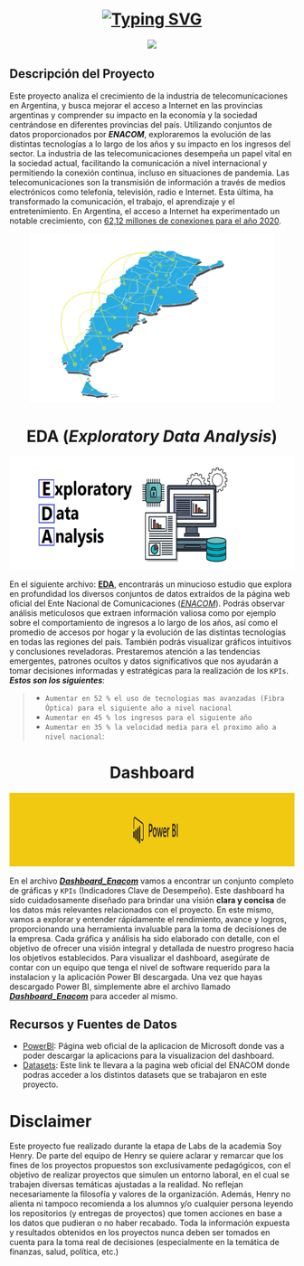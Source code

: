 # <h1 align="center"> [![Typing SVG](https://readme-typing-svg.demolab.com?font=Kanit&size=26&duration=1200&pause=5900&color=2600FF&center=true&vCenter=true&multiline=true&width=435&lines=Telecommunication+Analytics+Project)](https://git.io/typing-svg) </h1>

<p align="center">
<img src="./_src/images/telecomunicaciones.png"  height=300>
</p>

## **Descripción del Proyecto**

Este proyecto analiza el crecimiento de la industria de telecomunicaciones en Argentina, y busca mejorar el acceso a Internet en las provincias argentinas y comprender su impacto en la economía y la sociedad centrándose en diferentes provincias del país. Utilizando conjuntos de datos proporcionados por **_ENACOM_**, exploraremos la evolución de las distintas tecnologías a lo largo de los años y su impacto en los ingresos del sector. La industria de las telecomunicaciones desempeña un papel vital en la sociedad actual, facilitando la comunicación a nivel internacional y permitiendo la conexión continua, incluso en situaciones de pandemia. 
Las telecomunicaciones son la transmisión de información a través de medios electrónicos como telefonía, televisión, radio e Internet. Esta última, ha transformado la comunicación, el trabajo, el aprendizaje y el entretenimiento. En Argentina, el acceso a Internet ha experimentado un notable crecimiento, con [62,12 millones de conexiones para el año 2020](https://www.datosmundial.com/america/argentina/telecomunicacion.php). 


<p align="center">
<img src="./_src/images/argentina conexion.png"  height=300>
</p>

# <h1 align="center"> **EDA (_Exploratory Data Analysis_)**</h1>
<p align="center">
<img src="./_src/images/EDA.png"  height=200>
</p>

En el siguiente archivo: [**EDA**](https://github.com/Gabrielnm7/Telecommunication-Analytics-Project/blob/main/EDA.ipynb), encontrarás un minucioso estudio que explora en profundidad los diversos conjuntos de datos extraídos de la página web oficial del Ente Nacional de Comunicaciones ([_ENACOM_](https://datosabiertos.enacom.gob.ar/home)). Podrás observar análisis meticulosos que extraen información valiosa como por ejemplo sobre el comportamiento de ingresos a lo largo de los años, así como el promedio de accesos por hogar y la evolución de las distintas tecnologías en todas las regiones del país. También podrás visualizar gráficos intuitivos y conclusiones reveladoras. Prestaremos atención a las tendencias emergentes, patrones ocultos y datos significativos que nos ayudarán a tomar decisiones informadas y estratégicas para la realización de los `KPIs`. _**Estos son los siguientes**_:
> + `Aumentar en 52 % el uso de tecnologias mas avanzadas (Fibra Óptica) para el siguiente año a nivel nacional`
> + `Aumentar en 45 % los ingresos para el siguiente año`
> + `Aumentar en 35 % la velocidad media para el proximo año a nivel nacional`: 


# <h1 align="center"> **Dashboard**  </h1>
<p align="center">
<img src="./_src/images/powerbi.png"  height=130>
</p>

En el archivo [**_Dashboard_Enacom_**](https://github.com/Gabrielnm7/Telecommunication-Analytics-Project/blob/main/dashboard_enacom.pbix) vamos a encontrar un conjunto completo de gráficas y `KPIs` (Indicadores Clave de Desempeño). Este dashboard ha sido cuidadosamente diseñado para brindar una visión **clara y concisa** de los datos más relevantes relacionados con el proyecto.
En este mismo, vamos a explorar y entender rápidamente el rendimiento, avance y logros, proporcionando una herramienta invaluable para la toma de decisiones de la empresa. Cada gráfica y análisis ha sido elaborado con detalle, con el objetivo de ofrecer una visión integral y detallada de nuestro progreso hacia los objetivos establecidos.
Para visualizar el dashboard, asegúrate de contar con un equipo que tenga el nivel de software requerido para la instalacion y la aplicación Power BI descargada.
Una vez que hayas descargado Power BI, simplemente abre el archivo llamado [**_Dashboard_Enacom_**](https://github.com/Gabrielnm7/Telecommunication-Analytics-Project/blob/main/dashboard_enacom.pbix) para acceder al mismo.

## **Recursos y Fuentes de Datos**
+ [PowerBI](https://powerbi.microsoft.com/es-es/): Página web oficial de la aplicacion de Microsoft donde vas a poder descargar la aplicacions para la visualizacion del dashboard.
+ [Datasets](https://datosabiertos.enacom.gob.ar/dashboards/20000/acceso-a-internet/): Este link te llevara a la pagina web oficial del ENACOM donde podras acceder a los distintos datasets que se trabajaron en este proyecto.


# **Disclaimer**
Este proyecto fue realizado durante la etapa de Labs de la academia Soy Henry. 
De parte del equipo de Henry se quiere aclarar y remarcar que los fines de los proyectos propuestos son exclusivamente pedagógicos, con el objetivo de realizar proyectos que simulen un entorno laboral, en el cual se trabajen diversas temáticas ajustadas a la realidad. No reflejan necesariamente la filosofía y valores de la organización. Además, Henry no alienta ni tampoco recomienda a los alumnos y/o cualquier persona leyendo los repositorios (y entregas de proyectos) que tomen acciones en base a los datos que pudieran o no haber recabado. Toda la información expuesta y resultados obtenidos en los proyectos nunca deben ser tomados en cuenta para la toma real de decisiones (especialmente en la temática de finanzas, salud, política, etc.)